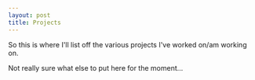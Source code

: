 ```yaml
---
layout: post
title: Projects
---
```

So this is where I'll list off the various projects I've worked on/am working on.

Not really sure what else to put here for the moment...
